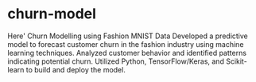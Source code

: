 # churn-model
Here' Churn Modelling using Fashion MNIST Data Developed a predictive model to forecast customer churn in the fashion industry using machine learning techniques. Analyzed customer behavior and identified patterns indicating potential churn. Utilized Python, TensorFlow/Keras, and Scikit-learn to build and deploy the model. 
